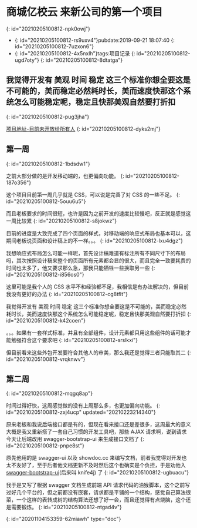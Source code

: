 # 商城亿校云 来新公司的第一个项目
{: id="20210205100812-npk0owj"}

- {: id="20210205100812-rs9uxv4"}pubdate:2019-09-21 18:07:40
  {: id="20210205100812-7uzxon6"}
- {: id="20210205100812-4x5nxlh"}tags:项目记录
  {: id="20210205100812-ugd7oty"}
{: id="20210205100812-8dtatga"}

我觉得开发有 美观 时间 稳定 这三个标准你想全要这是不可能的，美而稳定必然耗时长，美而速度快那这个系统怎么可能稳定呢，稳定且快那美观自然要打折扣
----------------------------------------------------------------------------------------------------------------------------------------------
{: id="20210205100812-pug3jha"}

[项目地址-目前未开放给所有人](https://dev.tencent.com/u/sheng_gu/p/sp-yxy/git)
{: id="20210205100812-dyks2mj"}

## 第一周
{: id="20210205100812-1bdsdw1"}

之前大部分做的是开发移动端的，也更偏向功能。
{: id="20210205100812-187o356"}

这个项目目前第一周几乎就是 CSS，可以说是完善了对 CSS 的一些不足。
{: id="20210205100812-5ouu6u5"}

而且老板要求的时间很短，也许是因为之前开发的速度比较慢吧，反正就是感觉这一周比较累
{: id="20210205100812-s8jokwz"}

目前的进度是大致完成了四个页面的样式，对移动端的响应式布局也基本可以，这期间老板说页面和设计稿上的不一样。。。
{: id="20210205100812-lxu4dgz"}

我想响应式布局怎么可能一样呢，首先设计稿难道有标注所有不同尺寸下的布局吗，其次按照设计稿来整个的页面所有元素都会显的很大，而且完全一致要耗费的时间也太多了，他又要求那么急，那我只能牺牲一些换取另一些
{: id="20210205100812-i856os0"}

这里可能是我个人的 CSS 水平不和经验都不足，我相信是有办法解决的，但目前我没有更好的办法
{: id="20210205100812-cg8tflt"}

我觉得开发有 美观 时间 稳定 这三个标准你想全要这是不可能的，美而稳定必然耗时长，美而速度快那这个系统怎么可能稳定呢，稳定且快那美观自然要打折扣
{: id="20210205100812-k42coen"}

。。。如果有一套样式标准，并且有全部组件，设计元素都只用这些组件的话可能才能勉强符合这个要求吧
{: id="20210205100812-srslkxi"}

但目前看来这些外包开发要符合其他人的审美，那么我还是觉得三者只能取其二
{: id="20210205100812-vrqknwv"}

## 第二周
{: id="20210205100812-mqgq8ap"}

时间过得好快，这周感觉做的没有上周那么多，也更加偏向功能。
{: id="20210205100812-zxj4ucp" updated="20210223214340"}

原来老板和我说后端接口都是有的，但现在看来接口还是差很多，这周最大的意义大概是我又重新搭了一套自己习惯的开发工具吧，那些 AJAX 请求啊，说到请求今天让后端改用 swagger-bootstrap-ui 来生成接口文档了
{: id="20210205100812-pnpe8st"}

原先他用的是 swagger-ui 以及 showdoc.cc 来编写文档，前者我觉得对开发也太不友好了，至于后者他文档更新不及时然后这个也确实是个负担，于是劝他入[swagger-bootstrap-ui](https://doc.xiaominfo.com/guide/useful.html "knife4j")(后来叫 knife4j) 了
{: id="20210205100812-ugbuacu"}

我于是又写了根据 swagger 文档生成前端 API 请求代码的油猴脚本，这个之前写过好几个平台的，但之前都没有嵌套，请求都是平铺的一个结构，感觉自己算法很菜，一个这样的表转成树的结构算法还想了好一会，而且还觉得有点烧脑，这个还是需要锻炼。
{: id="20210205100812-ntgad4v"}


{: id="20201104153359-62miawh" type="doc"}
